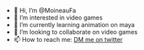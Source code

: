 - 👋 Hi, I’m @MoineauFa
- 👀 I’m interested in video games
- 🌱 I’m currently learning animation on maya
- 💞️ I’m looking to collaborate on video games
- 📫 How to reach me: [DM me on twitter](https://twitter.com/MoineauFatigant)

<!---
MoineauFa/MoineauFa is a ✨ special ✨ repository because its `README.md` (this file) appears on your GitHub profile.
You can click the Preview link to take a look at your changes.
--->
